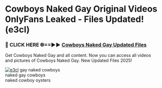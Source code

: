 # Cowboys Naked Gay Original Videos 0nlyFans Leaked - Files Updated! (e3cl)

<h3>🔴 CLICK HERE 🌐==►► <a href="https://tinyurl.com/up5wt9bj" rel="nofollow">Cowboys Naked Gay Updated Files</a></h3>

Get Cowboys Naked Gay and all content. Now you can access all videos and pictures of Cowboys Naked Gay. New Updated Files 2025!

[![e3cl](https://i.imgur.com/ABiUzMV.gif)](https://tinyurl.com/up5wt9bj)
gay naked cowboys<br>
naked gay cowboys<br>
naked cowboy oysters
